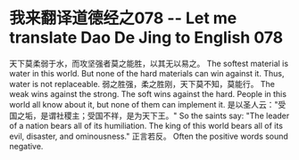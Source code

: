 # 我来翻译道德经之078 -- Let me translate Dao De Jing to English 078

天下莫柔弱于水，而攻坚强者莫之能胜，以其无以易之。
The softest material is water in this world. But none of the hard materials can win against it. Thus, water is not replaceable.
弱之胜强，柔之胜刚，天下莫不知，莫能行。
The weak wins against the strong. The soft wins against the hard. People in this world all know about it, but none of them can implement it.
是以圣人云："受国之垢，是谓社稷主；受国不祥，是为天下王。"
So the saints say: "The leader of a nation bears all of its humiliation. The king of this world bears all of its evil, disaster, and ominousness."
正言若反。
Often the positive words sound negative.
